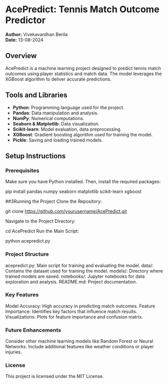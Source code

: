 # AcePredict: Tennis Match Outcome Predictor

**Author:** Vivekavardhan Berila  
**Date:** 13-08-2024

## Overview

AcePredict is a machine learning project designed to predict tennis match outcomes using player statistics and match data. The model leverages the XGBoost algorithm to deliver accurate predictions.

## Tools and Libraries

- **Python**: Programming language used for the project.
- **Pandas**: Data manipulation and analysis.
- **NumPy**: Numerical computations.
- **Seaborn & Matplotlib**: Data visualization.
- **Scikit-learn**: Model evaluation, data preprocessing.
- **XGBoost**: Gradient boosting algorithm used for training the model.
- **Pickle**: Saving and loading trained models.

## Setup Instructions

### Prerequisites

Make sure you have Python installed. Then, install the required packages:


pip install pandas numpy seaborn matplotlib scikit-learn xgboost


##3Running the Project
Clone the Repository:


git clone https://github.com/yourusername/AcePredict.git

Navigate to the Project Directory:

cd AcePredict
Run the Main Script:

python acepredict.py

### Project Structure
acepredict.py: Main script for training and evaluating the model.
data/: Contains the dataset used for training the model.
models/: Directory where trained models are saved.
notebooks/: Jupyter notebooks for data exploration and analysis.
README.md: Project documentation.

### Key Features
Model Accuracy: High accuracy in predicting match outcomes.
Feature Importance: Identifies key factors that influence match results.
Visualizations: Plots for feature importance and confusion matrix.

### Future Enhancements
Consider other machine learning models like Random Forest or Neural Networks.
Include additional features like weather conditions or player injuries.

### License
This project is licensed under the MIT License.
